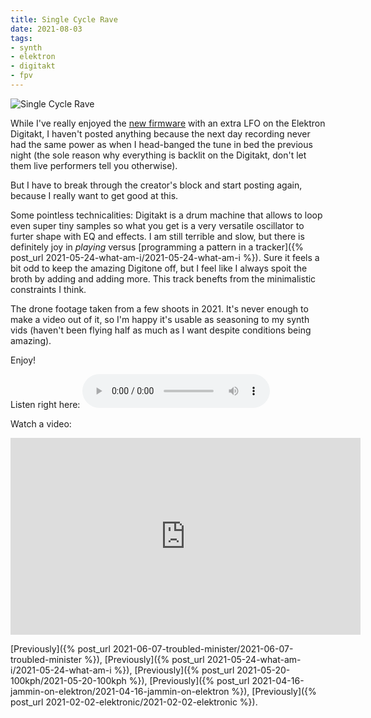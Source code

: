 ```yaml
---
title: Single Cycle Rave
date: 2021-08-03
tags:
- synth
- elektron
- digitakt
- fpv
---
```

![Single Cycle Rave](SingleCycleRave.jpg)

While I've really enjoyed the [new firmware](https://www.elektron.se/wp-content/uploads/2021/06/Digitakt_OS1.30_readme.html) with an extra LFO on the Elektron Digitakt, I haven't posted anything because the next day recording never had the same power as when I head-banged the tune in bed the previous night (the sole reason why everything is backlit on the Digitakt, don't let them live performers tell you otherwise).

But I have to break through the creator's block and start posting again, because I really want to get good at this. 

Some pointless technicalities: Digitakt is a drum machine that allows to loop even super tiny samples so what you get is a very versatile oscillator to furter shape with EQ and effects. I am still terrible and slow, but there is definitely joy in *playing* versus [programming a pattern in a tracker]({% post_url  2021-05-24-what-am-i/2021-05-24-what-am-i %}). Sure it feels a bit odd to keep the amazing Digitone off, but I feel like I always spoit the broth by adding and adding more. This track benefts from the minimalistic constraints I think.

The drone footage taken from a few shoots in 2021. It's never enough to make a video out of it, so I'm happy it's usable as seasoning to my synth vids (haven't been flying half as much as I want despite conditions being amazing).

Enjoy!

Listen right here:
<audio controls>
<source src="SingleCycleRave.mp3" type="audio/mpeg">
<source src="SingleCycleRave.aac" type="audio/aac">
<a href="https://jimmac.bandcamp.com/track/single-cycle-rave">Single Cycle Rave on Bandcamp</a>.
</audio>

Watch a video:
<!-- vimeo is a racket
<iframe title="vimeo-player" src="https://player.vimeo.com/video/582257195" width="640" height="360" frameborder="0" allowfullscreen><a href="https://vimeo.com/582257195">Watch on Vimeo</a></iframe>
-->

<iframe width="560" height="315" src="https://www.youtube.com/embed/BY53z4srXos?si=Ai4UX6iZxbVLijyO" title="YouTube video player" frameborder="0" allow="accelerometer; autoplay; clipboard-write; encrypted-media; gyroscope; picture-in-picture; web-share" referrerpolicy="strict-origin-when-cross-origin" allowfullscreen></iframe>

[Previously]({% post_url  2021-06-07-troubled-minister/2021-06-07-troubled-minister %}),
[Previously]({% post_url  2021-05-24-what-am-i/2021-05-24-what-am-i %}),
[Previously]({% post_url  2021-05-20-100kph/2021-05-20-100kph %}),
[Previously]({% post_url  2021-04-16-jammin-on-elektron/2021-04-16-jammin-on-elektron %}),
[Previously]({% post_url 2021-02-02-elektronic/2021-02-02-elektronic %}).
